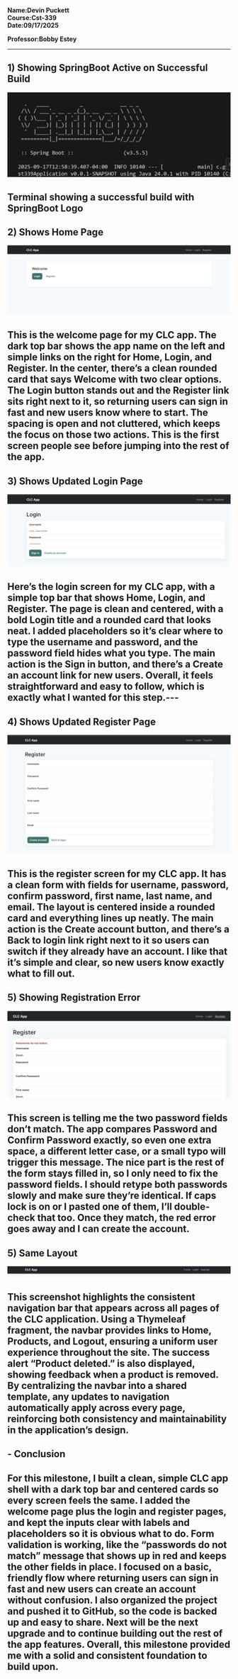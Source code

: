 **Name:Devin Puckett**  
**Course:Cst-339**  
**Date:09/17/2025** 

**Professor:Bobby Estey**


---

## 1)  Showing SpringBoot Active on Successful Build 
![Build success](BuildSuccess.png)

Terminal showing a successful build with SpringBoot Logo
---

## 2) Shows Home Page
![Build success](Home.png)

  This is the welcome page for my CLC app. The dark top bar shows the app name on the left and simple links on the right for Home, Login, and Register. In the center, there’s a clean rounded card that says Welcome with two clear options. The Login button stands out and the Register link sits right next to it, so returning users can sign in fast and new users know where to start. The spacing is open and not cluttered, which keeps the focus on those two actions. This is the first screen people see before jumping into the rest of the app.
---

## 3) Shows Updated Login Page
![Build success](Login.png)

  Here’s the login screen for my CLC app, with a simple top bar that shows Home, Login, and Register. The page is clean and centered, with a bold Login title and a rounded card that looks neat. I added placeholders so it’s clear where to type the username and password, and the password field hides what you type. The main action is the Sign in button, and there’s a Create an account link for new users. Overall, it feels straightforward and easy to follow, which is exactly what I wanted for this step.---
---

## 4) Shows Updated Register Page
![Build success](Register.png)

  This is the register screen for my CLC app. It has a clean form with fields for username, password, confirm password, first name, last name, and email. The layout is centered inside a rounded card and everything lines up neatly. The main action is the Create account button, and there’s a Back to login link right next to it so users can switch if they already have an account. I like that it’s simple and clear, so new users know exactly what to fill out.
---

## 5) Showing Registration Error
![Build success](RegisterError.png)

  This screen is telling me the two password fields don’t match. The app compares Password and Confirm Password exactly, so even one extra space, a different letter case, or a small typo will trigger this message. The nice part is the rest of the form stays filled in, so I only need to fix the password fields. I should retype both passwords slowly and make sure they’re identical. If caps lock is on or I pasted one of them, I’ll double-check that too. Once they match, the red error goes away and I can create the account.
---

## 5) Same Layout
![Build success](Template.png)

  This screenshot highlights the consistent navigation bar that appears across all pages of the CLC application. Using a Thymeleaf fragment, the navbar provides links to Home, Products, and Logout, ensuring a uniform user experience throughout the site. The success alert “Product deleted.” is also displayed, showing feedback when a product is removed. By centralizing the navbar into a shared template, any updates to navigation automatically apply across every page, reinforcing both consistency and maintainability in the application’s design.
---



## - Conclusion
  For this milestone, I built a clean, simple CLC app shell with a dark top bar and centered cards so every screen feels the same. I added the welcome page plus the login and register pages, and kept the inputs clear with labels and placeholders so it is obvious what to do. Form validation is working, like the “passwords do not match” message that shows up in red and keeps the other fields in place. I focused on a basic, friendly flow where returning users can sign in fast and new users can create an account without confusion. I also organized the project and pushed it to GitHub, so the code is backed up and easy to share. Next will be the next upgrade and to continue building out the rest of the app features. Overall, this milestone provided me with a solid and consistent foundation to build upon.
  ---
